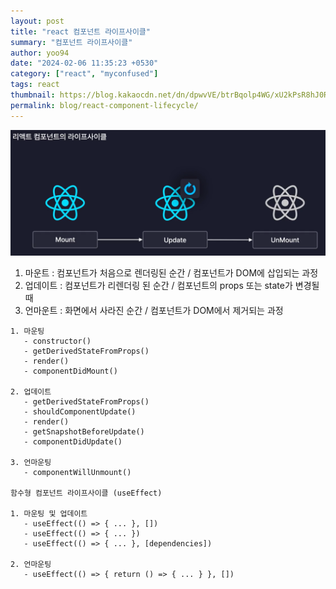```yaml
---
layout: post
title: "react 컴포넌트 라이프사이클"
summary: "컴포넌트 라이프사이클"
author: yoo94
date: "2024-02-06 11:35:23 +0530"
category: ["react", "myconfused"]
tags: react
thumbnail: https://blog.kakaocdn.net/dn/dpwvVE/btrBqolp4WG/xU2kPsR8hJ0Rpx9B1LSoZ1/img.png
permalink: blog/react-component-lifecycle/
---
```


<img src="/blog/postImg/Pasted image 20240506123745.png" alt="Pasted image 20240506123745.png" style="max-width:100%;">

1. 마운트 : 컴포넌트가 처음으로 렌더링된 순간 / 컴포넌트가 DOM에 삽입되는 과정
2. 업데이트 : 컴포넌트가 리렌더링 된 순간 / 컴포넌트의 props 또는 state가 변경될 때
3. 언마운트 : 화면에서 사라진 순간 / 컴포넌트가 DOM에서 제거되는 과정

```text
1. 마운팅
   - constructor()
   - getDerivedStateFromProps()
   - render()
   - componentDidMount()

2. 업데이트
   - getDerivedStateFromProps()
   - shouldComponentUpdate()
   - render()
   - getSnapshotBeforeUpdate()
   - componentDidUpdate()

3. 언마운팅
   - componentWillUnmount()

함수형 컴포넌트 라이프사이클 (useEffect)

1. 마운팅 및 업데이트
   - useEffect(() => { ... }, [])
   - useEffect(() => { ... })
   - useEffect(() => { ... }, [dependencies])

2. 언마운팅
   - useEffect(() => { return () => { ... } }, [])
```
